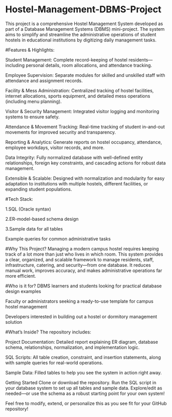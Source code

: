 # Hostel-Management-DBMS-Project

This project is a comprehensive Hostel Management System developed as part of a Database Management Systems (DBMS) mini-project. The system aims to simplify and streamline the administrative operations of student hostels in educational institutions by digitizing daily management tasks.

#Features & Highlights:

Student Management: Complete record-keeping of hostel residents—including personal details, room allocations, and attendance tracking.

Employee Supervision: Separate modules for skilled and unskilled staff with attendance and assignment records.

Facility & Mess Administration: Centralized tracking of hostel facilities, internet allocations, sports equipment, and detailed mess operations (including menu planning).

Visitor & Security Management: Integrated visitor logging and monitoring systems to ensure safety.

Attendance & Movement Tracking: Real-time tracking of student in-and-out movements for improved security and transparency.

Reporting & Analytics: Generate reports on hostel occupancy, attendance, employee workdays, visitor records, and more.

Data Integrity: Fully normalized database with well-defined entity relationships, foreign key constraints, and cascading actions for robust data management.

Extensible & Scalable: Designed with normalization and modularity for easy adaptation to institutions with multiple hostels, different facilities, or expanding student populations.

#Tech Stack:

1.SQL (Oracle syntax)

2.ER-model-based schema design

3.Sample data for all tables

Example queries for common administrative tasks

#Why This Project?
Managing a modern campus hostel requires keeping track of a lot more than just who lives in which room. This system provides a clear, organized, and scalable framework to manage residents, staff, infrastructure, catering, and security—from one database. It reduces manual work, improves accuracy, and makes administrative operations far more efficient.

#Who is it for?
DBMS learners and students looking for practical database design examples

Faculty or administrators seeking a ready-to-use template for campus hostel management

Developers interested in building out a hostel or dormitory management solution

#What’s Inside?
The repository includes:

Project Documentation: Detailed report explaining ER diagram, database schema, relationships, normalization, and implementation logic.

SQL Scripts: All table creation, constraint, and insertion statements, along with sample queries for real-world operations.

Sample Data: Filled tables to help you see the system in action right away.

Getting Started
Clone or download the repository. Run the SQL script in your database system to set up all tables and sample data. Explore/edit as needed—or use the schema as a robust starting point for your own system!

Feel free to modify, extend, or personalize this as you see fit for your GitHub repository!
